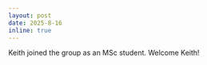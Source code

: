 ```yaml
---
layout: post
date: 2025-8-16
inline: true
---
```


Keith joined the group as an MSc student. Welcome Keith!
